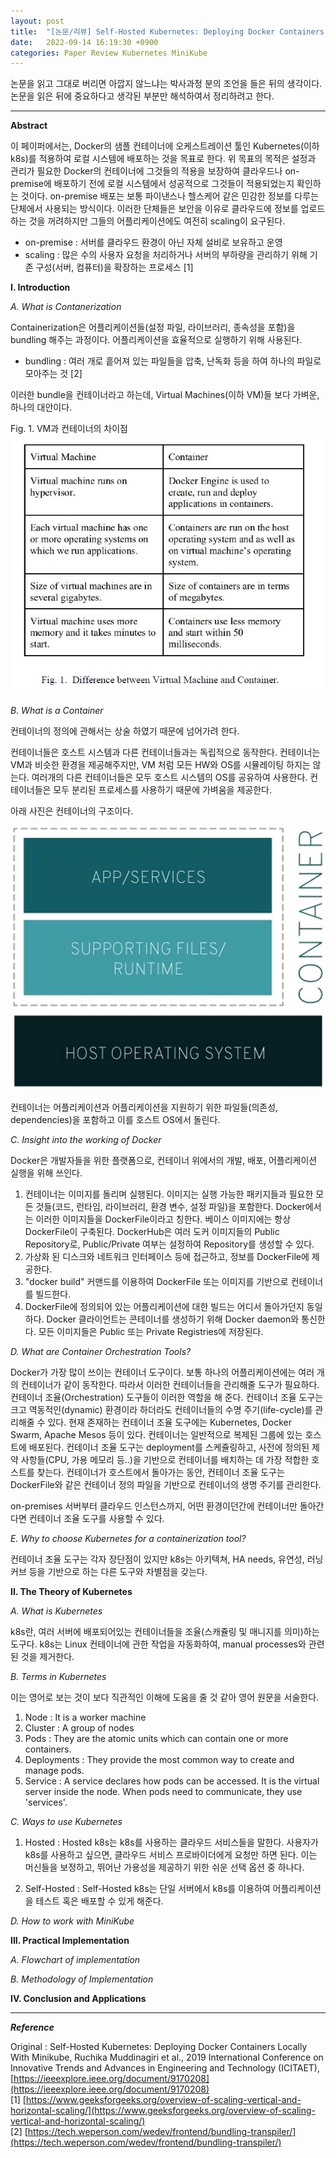 ```yaml
---
layout: post
title:  "[논문/리뷰] Self-Hosted Kubernetes: Deploying Docker Containers Locally With Minikube"
date:   2022-09-14 16:19:30 +0900
categories: Paper Review Kubernetes MiniKube 
---
```


논문을 읽고 그대로 버리면 아깝지 않느냐는 박사과정 분의 조언을 들은 뒤의 생각이다.
논문을 읽은 뒤에 중요하다고 생각된 부분만 해석하여서 정리하려고 한다.

---
**Abstract**

이 페이퍼에서는, Docker의 샘플 컨테이너에 오케스트레이션 툴인 Kubernetes(이하 k8s)를 적용하여 로컬 시스템에 배포하는 것을 목표로 한다.
위 목표의 목적은 설정과 관리가 필요한 Docker의 컨테이너에 그것들의 적용을 보장하여 클라우드나 on-premise에 배포하기 전에 로컬 시스템에서 성공적으로 그것들이 적용되었는지 확인하는 것이다.
on-premise 배포는 보통 파이낸스나 헬스케어 같은 민감한 정보를 다루는 단체에서 사용되는 방식이다.
이러한 단체들은 보안을 이유로 클라우드에 정보를 업로드 하는 것을 꺼려하지만 그들의 어플리케이션에도 여전히 scaling이 요구된다.
* on-premise : 서버를 클라우드 환경이 아닌 자체 설비로 보유하고 운영
* scaling : 많은 수의 사용자 요청을 처리하거나 서버의 부하량을 관리하기 위해 기존 구성(서버, 컴퓨터)을 확장하는 프로세스 [1]

**I. Introduction**

*A. What is Contanerization*

Containerization은 어플리케이션들(설정 파일, 라이브러리, 종속성을 포함)을 bundling 해주는 과정이다. 어플리케이션을 효율적으로 실행하기 위해 사용된다.
* bundling : 여러 개로 흩어져 있는 파일들을 압축, 난독화 등을 하여 하나의 파일로 모아주는 것 [2]
  
이러한 bundle을 컨테이너라고 하는데, Virtual Machines(이하 VM)들 보다 가벼운, 하나의 대안이다.

Fig. 1. VM과 컨테이너의 차이점
![Figure 1](/assets/images/220914/Figure1.png)

*B. What is a Container*

컨테이너의 정의에 관해서는 상술 하였기 때문에 넘어가려 한다.

컨테이너들은 호스트 시스템과 다른 컨테이너들과는 독립적으로 동작한다.
컨테이너는 VM과 비슷한 환경을 제공해주지만, VM 처럼 모든 HW와 OS를 시뮬레이팅 하지는 않는다.
여러개의 다른 컨테이너들은 모두 호스트 시스템의 OS를 공유하여 사용한다.
컨테이너들은 모두 분리된 프로세스를 사용하기 때문에 가벼움을 제공한다.

아래 사진은 컨테이너의 구조이다.

![Picture 1](/assets/images/220914/Pic1.png)

컨테이너는 어플리케이션과 어플리케이션을 지원하기 위한 파일들(의존성, dependencies)을 포함하고 이를 호스트 OS에서 돌린다.

*C. Insight into the working of Docker*

Docker은 개발자들을 위한 플랫폼으로, 컨테이너 위에서의 개발, 배포, 어플리케이션 실행을 위해 쓰인다.

1) 컨테이너는 이미지를 돌리며 실행된다. 이미지는 실행 가능한 패키지들과 필요한 모든 것들(코드, 런타임, 라이브러리, 환경 변수, 설정 파일)을 포함한다. Docker에서는 이러한 이미지들을 DockerFile이라고 칭한다. 베이스 이미지에는 항상 DockerFile이 구축된다.
DockerHub은 여러 도커 이미지들의 Public Repository로, Public/Private 여부는 설정하여 Repository를 생성할 수 있다.
2) 가상화 된 디스크와 네트워크 인터페이스 등에 접근하고, 정보를 DockerFile에 제공한다.
3) "docker build" 커맨드를 이용하여 DockerFile 또는 이미지를 기반으로 컨테이너를 빌드한다. 
4) DockerFile에 정의되어 있는 어플리케이션에 대한 빌드는 어디서 돌아가던지 동일하다. Docker 클라이언트는 콘테이너를 생성하기 위해 Docker daemon와 통신한다.
모든 이미지들은 Public 또는 Private Registries에 저장된다.

*D. What are Container Orchestration Tools?*

Docker가 가장 많이 쓰이는 컨테이너 도구이다. 보통 하나의 어플리케이션에는 여러 개의 컨테이너가 같이 동작한다. 따라서 이러한 컨테이너들을 관리해줄 도구가 필요하다.
컨테이너 조율(Orchestration) 도구들이 이러한 역할을 해 준다.
컨테이너 조율 도구는 크고 역동적인(dynamic) 환경이라 하더라도 컨테이너들의 수명 주기(life-cycle)를 관리해줄 수 있다.
현재 존재하는 컨테이너 조율 도구에는 Kubernetes, Docker Swarm, Apache Mesos 등이 있다.
컨테이너는 일반적으로 복제된 그룹에 있는 호스트에 배포된다.
컨테이너 조율 도구는 deployment를 스케쥴링하고, 사전에 정의된 제약 사항들(CPU, 가용 메모리 등..)을 기반으로 컨테이너를 배치하는 데 가장 적합한 호스트를 찾는다.
컨테이너가 호스트에서 돌아가는 동안, 컨테이너 조율 도구는 DockerFile와 같은 컨테이너 정의 파일을 기반으로 컨테이너의 생명 주기를 관리한다.

on-premises 서버부터 클라우드 인스턴스까지, 어떤 환경이던간에 컨테이너만 돌아간다면  컨테이너 조율 도구를 사용할 수 있다.

*E. Why to choose Kubernetes for a containerization tool?*

컨테이너 조율 도구는 각자 장단점이 있지만 k8s는 아키텍쳐, HA needs, 유연성, 러닝 커브
등을 기반으로 하는 다른 도구와 차별점을 갖는다.

**II. The Theory of Kubernetes**

*A. What is Kubernetes*

k8s란, 여러 서버에 배포되어있는 컨테이너들을 조율(스캐쥴링 및 매니지를 의미)하는 도구다. 
k8s는 Linux 컨테이너에 관한 작업을 자동화하여, manual processes와 관련된 것을 제거한다.

*B. Terms in Kubernetes*

이는 영어로 보는 것이 보다 직관적인 이해에 도움을 줄 것 같아 영어 원문을 서술한다.
1. Node : It is a worker machine
2. Cluster : A group of nodes
3. Pods : They are the atomic units which can contain one or more containers.
4. Deployments : They provide the most common way to create and manage pods.
5. Service : A service declares how pods can be accessed. It is the virtual server inside the node. When pods need to communicate, they use 'services'.

*C. Ways to use Kubernetes*

1. Hosted : Hosted k8s는 k8s를 사용하는 클라우드 서비스들을 말한다. 사용자가 k8s를 사용하고 싶으면, 클라우드 서비스 프로바이더에게 요청만 하면 된다. 이는 머신들을 보정하고, 뛰어난 가용성을 제공하기 위한 쉬운 선택 옵션 중 하나다.

2. Self-Hosted : Self-Hosted k8s는 단일 서버에서 k8s를 이용하여 어플리케이션을 테스트 혹은 배포할 수 있게 해준다.


*D. How to work with MiniKube*

**III. Practical Implementation**

*A. Flowchart of implementation*

*B. Methodology of Implementation*

**IV. Conclusion and Applications**

---

***Reference***

Original : Self-Hosted Kubernetes: Deploying Docker Containers Locally With Minikube, 
Ruchika Muddinagiri et al., 2019 International Conference on Innovative Trends and Advances in Engineering and Technology (ICITAET), [https://ieeexplore.ieee.org/document/9170208](https://ieeexplore.ieee.org/document/9170208)  
[1] [https://www.geeksforgeeks.org/overview-of-scaling-vertical-and-horizontal-scaling/](https://www.geeksforgeeks.org/overview-of-scaling-vertical-and-horizontal-scaling/)  
[2] [https://tech.weperson.com/wedev/frontend/bundling-transpiler/](https://tech.weperson.com/wedev/frontend/bundling-transpiler/)  
